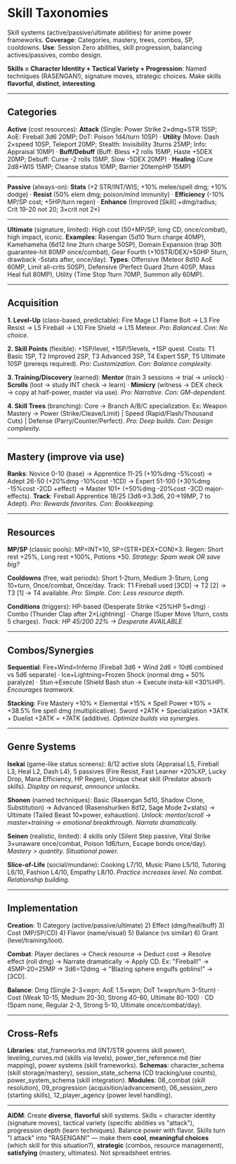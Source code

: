 # Skill Taxonomies

Skill systems (active/passive/ultimate abilities) for anime power frameworks. **Coverage**: Categories, mastery, trees, combos, SP, cooldowns. **Use**: Session Zero abilities, skill progression, balancing actives/passives, combo design.

**Skills = Character Identity + Tactical Variety + Progression**: Named techniques (RASENGAN!), signature moves, strategic choices. Make skills **flavorful**, **distinct**, **interesting**.

---

## Categories

**Active** (cost resources): **Attack** (Single: Power Strike 2×dmg+STR 15SP; AoE: Fireball 3d6 20MP; DoT: Poison 1d4/turn 10SP) · **Utility** (Move: Dash 2×speed 10SP, Teleport 20MP; Stealth: Invisibility 3turns 25MP; Info: Appraisal 10MP) · **Buff/Debuff** (Buff: Bless +2 rolls 15MP, Haste +5DEX 20MP; Debuff: Curse -2 rolls 15MP, Slow -5DEX 20MP) · **Healing** (Cure 2d8+WIS 15MP; Cleanse status 10MP; Barrier 20tempHP 15MP)

---

**Passive** (always-on): **Stats** (+2 STR/INT/WIS; +10% melee/spell dmg; +10% dodge) · **Resist** (50% elem dmg; poison/mind immunity) · **Efficiency** (-10% MP/SP cost; +5HP/turn regen) · **Enhance** (Improved [Skill] +dmg/radius; Crit 19-20 not 20; 3×crit not 2×)

---

**Ultimate** (signature, limited): High cost (50+MP/SP, long CD, once/combat), high impact, iconic. **Examples**: Rasengan (5d10 1turn charge 40MP), Kamehameha (6d12 line 2turn charge 50SP), Domain Expansion (trap 30ft guarantee-hit 80MP once/combat), Gear Fourth (+10STR/DEX/+50HP 5turn, drawback -5stats after, once/day). **Types**: Offensive (Meteor 8d10 AoE 60MP, Limit all-crits 50SP), Defensive (Perfect Guard 2turn 40SP, Mass Heal full 80MP), Utility (Time Stop 1turn 70MP, Summon ally 60MP).

---

## Acquisition

**1. Level-Up** (class-based, predictable): Fire Mage L1 Flame Bolt → L3 Fire Resist → L5 Fireball → L10 Fire Shield → L15 Meteor. *Pro: Balanced. Con: No choice.*

**2. Skill Points** (flexible): +1SP/level, +1SP/5levels, +1SP quest. Costs: T1 Basic 1SP, T2 Improved 2SP, T3 Advanced 3SP, T4 Expert 5SP, T5 Ultimate 10SP (prereqs required). *Pro: Customization. Con: Balance complexity.*

**3. Training/Discovery** (earned): **Mentor** (train 3 sessions → trial → unlock) · **Scrolls** (loot → study INT check → learn) · **Mimicry** (witness → DEX check → copy at half-power, master via use). *Pro: Narrative. Con: GM-dependent.*

**4. Skill Trees** (branching): Core → Branch A/B/C specialization. Ex: Weapon Mastery → Power (Strike/Cleave/Limit) | Speed (Rapid/Flash/Thousand Cuts) | Defense (Parry/Counter/Perfect). *Pro: Deep builds. Con: Design complexity.*

---

## Mastery (improve via use)

**Ranks**: Novice 0-10 (base) → Apprentice 11-25 (+10%dmg -5%cost) → Adept 26-50 (+20%dmg -10%cost -1CD) → Expert 51-100 (+30%dmg -15%cost -2CD +effect) → Master 101+ (+50%dmg -20%cost -3CD major-effects). **Track**: Fireball Apprentice 18/25 (3d6→3.3d6, 20→19MP, 7 to Adept). *Pro: Rewards favorites. Con: Bookkeeping.*

---

## Resources

**MP/SP** (classic pools): MP=INT×10, SP=(STR+DEX+CON)×3. Regen: Short rest +25%, Long rest +100%, Potions +50. *Strategy: Spam weak OR save big?*

**Cooldowns** (free, wait periods): Short 1-2turn, Medium 3-5turn, Long 10+turn, Once/combat, Once/day. Track: T1 Fireball used [3CD] → T2 [2] → T3 [1] → T4 available. *Pro: Simple. Con: Less resource depth.*

**Conditions** (triggers): HP-based (Desperate Strike <25%HP 5×dmg) · Combo (Thunder Clap after 2×Lightning) · Charge (Super Move 1/turn, costs 5 charges). *Track: HP 45/200 22% → Desperate AVAILABLE*

---

## Combos/Synergies

**Sequential**: Fire+Wind=Inferno (Fireball 3d6 + Wind 2d6 = 10d6 combined vs 5d6 separate) · Ice+Lightning=Frozen Shock (normal dmg + 50% paralyze) · Stun→Execute (Shield Bash stun → Execute insta-kill <30%HP). *Encourages teamwork.*

**Stacking**: Fire Mastery +10% × Elemental +15% × Spell Power +10% = +38.5% fire spell dmg (multiplicative). Sword +2ATK + Specialization +3ATK + Duelist +2ATK = +7ATK (additive). *Optimize builds via synergies.*

---

## Genre Systems

**Isekai** (game-like status screens): 8/12 active slots (Appraisal L5, Fireball L3, Heal L2, Dash L4), 5 passives (Fire Resist, Fast Learner +20%XP, Lucky Drop, Mana Efficiency, HP Regen), Unique cheat skill (Predator absorb skills). *Display on request, announce unlocks.*

**Shonen** (named techniques): Basic (Rasengan 5d10, Shadow Clone, Substitution) → Advanced (Rasenshuriken 8d12, Sage Mode 2×stats) → Ultimate (Tailed Beast 10×power, exhaustion). *Unlock: mentor/scroll → master+training → emotional breakthrough. Narrate dramatically.*

**Seinen** (realistic, limited): 4 skills only (Silent Step passive, Vital Strike 3×unaware once/combat, Poison 1d6/turn, Escape bonds once/day). *Mastery > quantity. Situational power.*

**Slice-of-Life** (social/mundane): Cooking L7/10, Music Piano L5/10, Tutoring L6/10, Fashion L4/10, Empathy L8/10. *Practice increases level. No combat. Relationship building.*

---

## Implementation

**Creation**: 1) Category (active/passive/ultimate) 2) Effect (dmg/heal/buff) 3) Cost (MP/SP/CD) 4) Flavor (name/visual) 5) Balance (vs similar) 6) Grant (level/training/loot).

**Combat**: Player declares → Check resource → Deduct cost → Resolve effect (roll dmg) → Narrate dramatically → Apply CD. Ex: "Fireball!" → 45MP-20=25MP → 3d6=12dmg → "Blazing sphere engulfs goblins!" → [3CD].

**Balance**: Dmg (Single 2-3×wpn; AoE 1.5×wpn; DoT 1×wpn/turn 3-5turn) · Cost (Weak 10-15, Medium 20-30, Strong 40-60, Ultimate 80-100) · CD (Spam none, Regular 2-3, Strong 5-10, Ultimate once/combat/day).

---

## Cross-Refs

**Libraries**: stat_frameworks.md (INT/STR governs skill power), leveling_curves.md (skills via levels), power_tier_reference.md (tier mapping), power systems (skill frameworks). **Schemas**: character_schema (skill storage/mastery), session_state_schema (CD tracking/use counts), power_system_schema (skill integration). **Modules**: 08_combat (skill resolution), 09_progression (acquisition/advancement), 06_session_zero (starting skills), 12_player_agency (power level handling).

---

**AIDM**: Create **diverse**, **flavorful** skill systems. Skills = character identity (signature moves), tactical variety (specific abilities vs "attack"), progression depth (learn techniques). Balance power with flavor. Skills turn "I attack" into "RASENGAN!" — make them **cool**, **meaningful choices** (which skill for this situation?), **strategic** (combos, resource management), **satisfying** (mastery, ultimates). Not spreadsheet entries.
